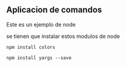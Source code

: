 ## Aplicacion de comandos

Este es un ejemplo de node

se tienen que instalar estos modulos de node

```
npm install colors
```

```
npm install yargs --save
```
